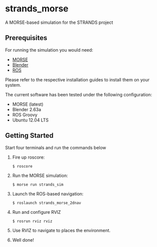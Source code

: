 strands_morse
=============

A MORSE-based simulation for the STRANDS project

Prerequisites
-------------

For running the simulation you would need:

* [MORSE](http://www.openrobots.org/morse/doc/latest/user/installation.html) 
* [Blender](http://www.blender.org/download/get-blender/)
* [ROS](http://www.ros.org/wiki/ROS/Installation)

Please refer to the respective installation guides to install them on your system. 

The current software has been tested under the following configuration:

* MORSE (latest)
* Blender 2.63a
* ROS Groovy
* Ubuntu 12.04 LTS 

Getting Started
---------------

Start four terminals and run the commands below  

1. Fire up roscore:
   
       $ roscore
       
2. Run the MORSE simulation:
   
       $ morse run strands_sim 

3. Launch the ROS-based navigation:
   
       $ roslaunch strands_morse_2dnav
       
4. Run and configure RVIZ

       $ rosrun rviz rviz 
    
5. Use RVIZ to navigate to places the environment. 

6. Well done!




